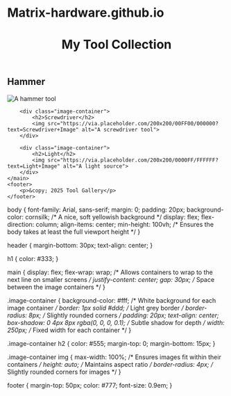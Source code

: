 # Matrix-hardware.github.io
<!DOCTYPE html>
<html lang="en">
<head>
    <meta charset="UTF-8">
    <meta name="viewport" content="width=device-width, initial-scale=1.0">
    <title>Tool Gallery</title>
    <link rel="stylesheet" href="style.css">
</head>
<body>
    <header>
        <h1>My Tool Collection</h1>
    </header>
    <main>
        <div class="image-container">
            <h2>Hammer</h2>
            <img src="https://via.placeholder.com/200x200/FF0000/FFFFFF?text=Hammer+Image" alt="A hammer tool">
        </div>

        <div class="image-container">
            <h2>Screwdriver</h2>
            <img src="https://via.placeholder.com/200x200/00FF00/000000?text=Screwdriver+Image" alt="A screwdriver tool">
        </div>

        <div class="image-container">
            <h2>Light</h2>
            <img src="https://via.placeholder.com/200x200/0000FF/FFFFFF?text=Light+Image" alt="A light source">
        </div>
    </main>
    <footer>
        <p>&copy; 2025 Tool Gallery</p>
    </footer>
</body>
</html>
body {
    font-family: Arial, sans-serif;
    margin: 0;
    padding: 20px;
    background-color: cornsilk; /* A nice, soft yellowish background */
    display: flex;
    flex-direction: column;
    align-items: center;
    min-height: 100vh; /* Ensures the body takes at least the full viewport height */
}

header {
    margin-bottom: 30px;
    text-align: center;
}

h1 {
    color: #333;
}

main {
    display: flex;
    flex-wrap: wrap; /* Allows containers to wrap to the next line on smaller screens */
    justify-content: center;
    gap: 30px; /* Space between the image containers */
}

.image-container {
    background-color: #fff; /* White background for each image container */
    border: 1px solid #ddd; /* Light grey border */
    border-radius: 8px; /* Slightly rounded corners */
    padding: 20px;
    text-align: center;
    box-shadow: 0 4px 8px rgba(0, 0, 0, 0.1); /* Subtle shadow for depth */
    width: 250px; /* Fixed width for each container */
}

.image-container h2 {
    color: #555;
    margin-top: 0;
    margin-bottom: 15px;
}

.image-container img {
    max-width: 100%; /* Ensures images fit within their containers */
    height: auto; /* Maintains aspect ratio */
    border-radius: 4px; /* Slightly rounded corners for images */
}

footer {
    margin-top: 50px;
    color: #777;
    font-size: 0.9em;
}


